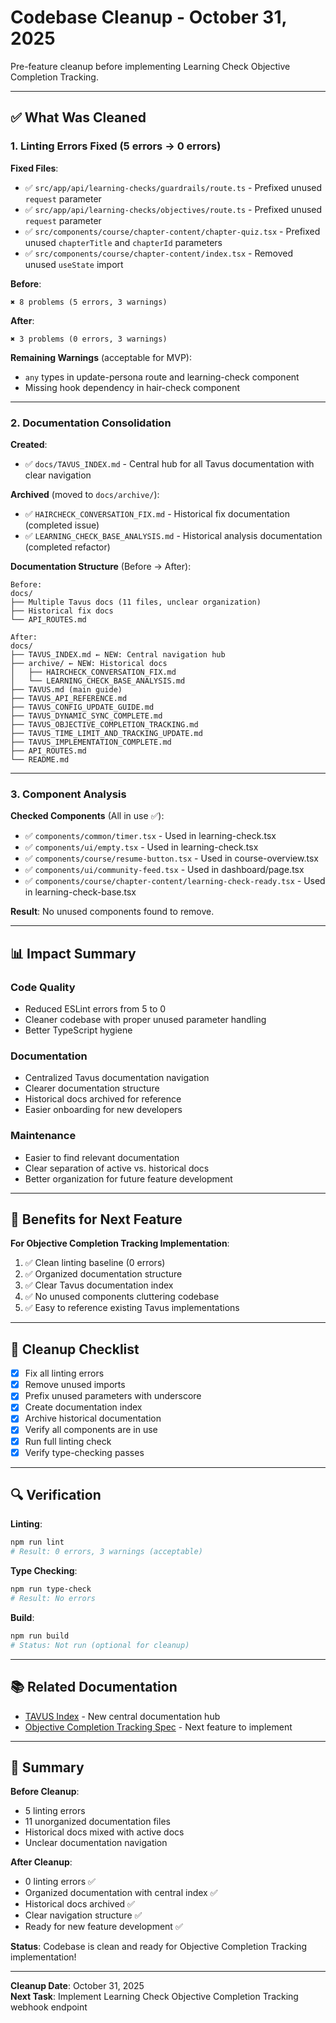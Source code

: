 # Codebase Cleanup - October 31, 2025

Pre-feature cleanup before implementing Learning Check Objective Completion Tracking.

---

## ✅ What Was Cleaned

### **1. Linting Errors Fixed (5 errors → 0 errors)**

**Fixed Files**:
- ✅ `src/app/api/learning-checks/guardrails/route.ts` - Prefixed unused `request` parameter
- ✅ `src/app/api/learning-checks/objectives/route.ts` - Prefixed unused `request` parameter
- ✅ `src/components/course/chapter-content/chapter-quiz.tsx` - Prefixed unused `chapterTitle` and `chapterId` parameters
- ✅ `src/components/course/chapter-content/index.tsx` - Removed unused `useState` import

**Before**:
```
✖ 8 problems (5 errors, 3 warnings)
```

**After**:
```
✖ 3 problems (0 errors, 3 warnings)
```

**Remaining Warnings** (acceptable for MVP):
- `any` types in update-persona route and learning-check component
- Missing hook dependency in hair-check component

---

### **2. Documentation Consolidation**

**Created**:
- ✅ `docs/TAVUS_INDEX.md` - Central hub for all Tavus documentation with clear navigation

**Archived** (moved to `docs/archive/`):
- ✅ `HAIRCHECK_CONVERSATION_FIX.md` - Historical fix documentation (completed issue)
- ✅ `LEARNING_CHECK_BASE_ANALYSIS.md` - Historical analysis documentation (completed refactor)

**Documentation Structure** (Before → After):
```
Before:
docs/
├── Multiple Tavus docs (11 files, unclear organization)
├── Historical fix docs
└── API_ROUTES.md

After:
docs/
├── TAVUS_INDEX.md ← NEW: Central navigation hub
├── archive/ ← NEW: Historical docs
│   ├── HAIRCHECK_CONVERSATION_FIX.md
│   └── LEARNING_CHECK_BASE_ANALYSIS.md
├── TAVUS.md (main guide)
├── TAVUS_API_REFERENCE.md
├── TAVUS_CONFIG_UPDATE_GUIDE.md
├── TAVUS_DYNAMIC_SYNC_COMPLETE.md
├── TAVUS_OBJECTIVE_COMPLETION_TRACKING.md
├── TAVUS_TIME_LIMIT_AND_TRACKING_UPDATE.md
├── TAVUS_IMPLEMENTATION_COMPLETE.md
├── API_ROUTES.md
└── README.md
```

---

### **3. Component Analysis**

**Checked Components** (All in use ✅):
- ✅ `components/common/timer.tsx` - Used in learning-check.tsx
- ✅ `components/ui/empty.tsx` - Used in learning-check.tsx
- ✅ `components/course/resume-button.tsx` - Used in course-overview.tsx
- ✅ `components/ui/community-feed.tsx` - Used in dashboard/page.tsx
- ✅ `components/course/chapter-content/learning-check-ready.tsx` - Used in learning-check-base.tsx

**Result**: No unused components found to remove.

---

## 📊 Impact Summary

### **Code Quality**
- Reduced ESLint errors from 5 to 0
- Cleaner codebase with proper unused parameter handling
- Better TypeScript hygiene

### **Documentation**
- Centralized Tavus documentation navigation
- Clearer documentation structure
- Historical docs archived for reference
- Easier onboarding for new developers

### **Maintenance**
- Easier to find relevant documentation
- Clear separation of active vs. historical docs
- Better organization for future feature development

---

## 🎯 Benefits for Next Feature

**For Objective Completion Tracking Implementation**:
1. ✅ Clean linting baseline (0 errors)
2. ✅ Organized documentation structure
3. ✅ Clear Tavus documentation index
4. ✅ No unused components cluttering codebase
5. ✅ Easy to reference existing Tavus implementations

---

## 📝 Cleanup Checklist

- [x] Fix all linting errors
- [x] Remove unused imports
- [x] Prefix unused parameters with underscore
- [x] Create documentation index
- [x] Archive historical documentation
- [x] Verify all components are in use
- [x] Run full linting check
- [x] Verify type-checking passes

---

## 🔍 Verification

**Linting**:
```bash
npm run lint
# Result: 0 errors, 3 warnings (acceptable)
```

**Type Checking**:
```bash
npm run type-check
# Result: No errors
```

**Build**:
```bash
npm run build
# Status: Not run (optional for cleanup)
```

---

## 📚 Related Documentation

- [TAVUS Index](./TAVUS_INDEX.md) - New central documentation hub
- [Objective Completion Tracking Spec](../specs/features/learning-check/objective-completion-tracking.md) - Next feature to implement

---

## 🎉 Summary

**Before Cleanup**:
- 5 linting errors
- 11 unorganized documentation files
- Historical docs mixed with active docs
- Unclear documentation navigation

**After Cleanup**:
- 0 linting errors ✅
- Organized documentation with central index ✅
- Historical docs archived ✅
- Clear navigation structure ✅
- Ready for new feature development ✅

**Status**: Codebase is clean and ready for Objective Completion Tracking implementation!

---

**Cleanup Date**: October 31, 2025  
**Next Task**: Implement Learning Check Objective Completion Tracking webhook endpoint
